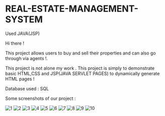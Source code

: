 # REAL-ESTATE-MANAGEMENT-SYSTEM
Used JAVA(JSP)

Hi there !

This project allows users to buy and sell their properties and can also go through via agents !.

This project is not alone my work .
This project is simply to demonstrate basic HTML,CSS and JSP(JAVA SERVLET PAGES) to dynamically generate HTML pages !

Database used : SQL

Some screenshots of our project : 

![1](https://user-images.githubusercontent.com/57717552/171820021-04adfe26-a6a7-4867-95b6-9fa3e26f232c.png)
![2](https://user-images.githubusercontent.com/57717552/171820118-a848926f-8ee8-4ae9-90b6-168ac4c9bf3f.png)
![3](https://user-images.githubusercontent.com/57717552/171820124-4dc7d45f-ad81-40e1-992b-00cdc678a38f.png)
![4](https://user-images.githubusercontent.com/57717552/171820125-30fbcd9f-7d52-43af-8707-8ee5b8f339f9.png)
![5](https://user-images.githubusercontent.com/57717552/171820130-38971837-f4da-4515-be58-02d0d26a9c5a.png)
![6](https://user-images.githubusercontent.com/57717552/171820133-033774cf-f7ba-4d3b-ae03-65516f4ea57a.png)
![7](https://user-images.githubusercontent.com/57717552/171820136-65046ccc-d299-48ec-b3a1-b5c5a0c6fd80.png)
![8](https://user-images.githubusercontent.com/57717552/171820139-35ae37cc-4931-48fb-a471-21e3623c970b.png)
![9](https://user-images.githubusercontent.com/57717552/171820145-1cad19bd-7143-4451-a12d-405bd0607f9f.png)
![10](https://user-images.githubusercontent.com/57717552/171820148-5d01e129-f5fc-4369-90fa-c5c382e1781b.png)
